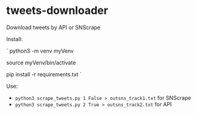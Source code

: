 # tweets-downloader
Download tweets by API or SNScrape

Install:

`
python3 -m venv myVenv

source myVenv/bin/activate

pip install -r requirements.txt
`

Use:

- `python3 scrape_tweets.py 1 False > outsns_track1.txt` for SNScrape
- `python3 scrape_tweets.py 2 True > outsns_track2.txt` for API
